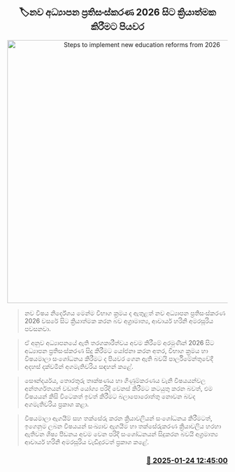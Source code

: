 <p align='center'><b><h2 align='center' title='Steps to implement new education reforms from 2026'>🏷නව අධ්‍යාපන ප්‍රතිසංස්කරණ 2026 සිට ක්‍රියාත්මක කිරීමට පියවර</h2></b></p>
<p align='center'><img src='https://helakuru.sgp1.cdn.digitaloceanspaces.com/esana/images/lib/harini-amarasuriya-parliment-tt.jpg' width='600' alt='Steps to implement new education reforms from 2026'></p>

> නව විෂය නිර්දේශය මෙන්ම විභාග ක්‍රමය ද ඇතුළත් නව අධ්‍යාපන ප්‍රතිසංස්කරණ 2026 වසරේ සිට ක්‍රියාත්මක කරන බව අග්‍රාමාත්‍ය, ආචාර්ය හරිනි අමරසූරිය පවසනවා.

> ඒ අනුව අධ්‍යාපනයේ ඇති තරගකාරීත්වය අවම කිරීමේ අරමුණින් 2026 සිට අධ්‍යාපන ප්‍රතිසංස්කරණ සිදු කිරීමට යෝජනා කරන අතර, විභාග ක්‍රමය හා විෂයමාලා සංශෝධනය කිරීමට ද පියවර ගෙන ඇති බවයි පාර්ලිමේන්තුවේදී අදහස් දක්වමින් අගමැතිවරිය සඳහන් කළේ.

> සෞන්දර්යය, තොරතුරු තාක්ෂණය හා ගිණුම්කරණය වැනි විෂයයන්වල අන්තර්ගතයන් වඩාත් යෝග්‍ය පරිදි වෙනස් කිරීමට කටයුතු කරන බවත්, එම විෂයයන් කිසි විටෙකත් ඉවත් කිරීමට බලාපොරොත්තු නොවන බවද අගමැතිවරිය ප්‍රකාශ කළා.

> විෂයමාලා ඇගයීම් සහ තක්සේරු කරන ක්‍රියාවලියන් සංශෝධනය කිරීමටත්, ඉගෙනුම ලබන විෂයයන් සංඛ්‍යාව ඇගයීම හා තක්සේරුකරණ ක්‍රියාවලිය හරහා ඇතිවන ශිෂ්‍ය පීඩනය අවම වෙන පරිදි සංශෝධනයන් සිදුකරන බවයි අග්‍රමාත්‍ය ආචාර්ය හරිනි අමරසූරිය වැඩිදුරටත් ප්‍රකාශ කළේ. 



<h3 align='right'><a href='https://www.helakuru.lk/esana/p/106847/'>📅 2025-01-24 12:45:00</a></h3>
